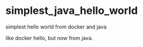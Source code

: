# simplest_java_hello_world

simplest hello world from docker and java

like docker hello, but now from java.

